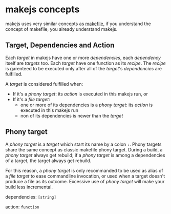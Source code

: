 # makejs concepts

makejs uses very similar concepts as [makefile](http://en.wikipedia.org/wiki/Makefile), 
if you understand the concept of makefile, you already understand makejs.

## Target, Dependencies and Action
Each _target_ in makejs have one or more _dependencies_, each _dependency_ 
itself are _targets_ too.
Each _target_ have one function as its _recipe_. The _recipe_ is garenteed to 
be executed only after all of the _target_'s _dependencies_ are fulfilled.

A _target_ is considered fulfilled when:

* If it's a _phony target_: its _action_ is executed in this makejs run, or
* If it's a _file target_:
  * one or more of its dependencies is a _phony target_: its _action_ is executed in this makejs run
  * non of its dependencies is newer than the _target_

## Phony target
A _phony target_ is a _target_ which start its name by a colon `:`. Phony targets share the same concept as 
classic makefile phony target. During a build, a _phony target_ always get rebuild; if a _phony target_ is 
among a dependencies of a target, the target always get rebuild.

For this reason, a _phony target_ is only recommanded to be used as alias of a _file target_ to ease commandline 
invocation, or used when a target doesn't produce a file as its outcome. Excessive use of _phony target_ will 
make your build less incremental.





dependencies: `[string]`

action: `function`
